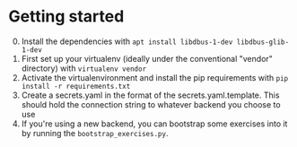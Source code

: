 # Getting started

0. Install the dependencies with `apt install libdbus-1-dev libdbus-glib-1-dev`
1. First set up your virtualenv (ideally under the conventional "vendor" directory) with `virtualenv vendor`
2. Activate the virtualenvironment and install the pip requirements with `pip install -r requirements.txt`
3. Create a secrets.yaml in the format of the secrets.yaml.template. This should hold the connection string to whatever backend you choose to use
4. If you're using a new backend, you can bootstrap some exercises into it by running the `bootstrap_exercises.py`.
